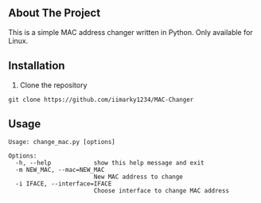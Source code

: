## About The Project
This is a simple MAC address changer written in Python. Only available for Linux.

## Installation
1. Clone the repository
```
git clone https://github.com/iimarky1234/MAC-Changer
```


## Usage
```
Usage: change_mac.py [options]

Options:
  -h, --help            show this help message and exit
  -m NEW_MAC, --mac=NEW_MAC
                        New MAC address to change
  -i IFACE, --interface=IFACE
                        Choose interface to change MAC address
```
